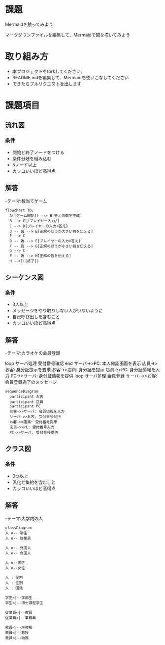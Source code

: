 # 課題
Mermaidを触ってみよう

マークダウンファイルを編集して、Mermaidで図を描いてみよう

# 取り組み方
* 本プロジェクトをforkしてください。
* README.mdを編集して、Mermaidを使いこなしてください
* できたらプルリクエストを出します

# 課題項目
## 流れ図
### 条件
- 開始と終了ノードをつける
- 条件分岐を組み込む
- 5ノード以上
- カッコいいほど高得点

## 解答
-テーマ:数当てゲーム
```mermaid
flowchart TD;
  A([ゲーム開始]) --> B[答えの数字生成]
  B --> C[/プレイヤー入力/]
  C --> D{プレイヤーの入力<答え} 
  D -- 真 --> E[正解のほうが大きい旨を伝える]
  E --> C
  D -- 偽 --> F{プレイヤーの入力>答え} 
  F -- 真 --> G[正解のほうが小さい旨を伝える]
  G --> C
  F -- 偽 --> H[正解の旨を伝える]
  H -->I([終了])
```

## シーケンス図
### 条件
- 3人以上
- メッセージをやり取りしない人がいないように
- 自己呼び出しを含むこと
- カッコいいほど高得点

## 解答
-テーマ:カラオケの会員登録

  loop サーバ処理
      受付番号確認
  end
  サーバ->>PC: 本人確認画面を表示
  店員->>お客: 身分証提示を要求
  お客->>店員: 身分証を提示
  店員->>PC: 身分証情報を入力
  PC->>サーバ: 身分証情報を提供
  loop サーバ処理
      会員登録
  サーバ-->>お客: 会員登録完了のメッセージ

```mermaid
sequenceDiagram
  participant お客
  participant 店員
  participant PC
  お客->>サーバ: 会員情報を入力
  サーバ->>お客: 受付番号発行
  お客->>店員: 受付番号提示
  店員->>PC: 受付番号入力
  PC->>サーバ: 受付番号提供
```

## クラス図

### 条件
- 3つ以上
- 汎化と集約を含むこと
- カッコいいほど高得点

## 解答
-テーマ:大学内の人 

```mermaid
classDiagram
人 o-- 学生
人 o-- 従業員

人 o-- 外国人
人 o-- 自国人

人 o--男性
人 o--女性

人 : 役割
人 : 性別
人 : 国籍

学生<|--学部生
学生<|--博士課程学生

従業員<|--教員
従業員<|--事務員

教員<|--准教授
教員<|--教授
教員<|--助教
```
